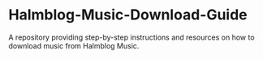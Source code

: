 # Halmblog-Music-Download-Guide
A repository providing step-by-step instructions and resources on how to download music from Halmblog Music.
